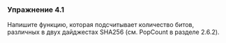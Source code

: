 ### Упражнение 4.1

Напишите функцию, которая подсчитывает количество битов,
различных в двух дайджестах SHA256 (см. PopCount в разделе 2.6.2). 